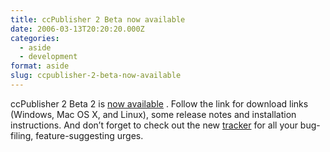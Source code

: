 ```yaml
---
title: ccPublisher 2 Beta now available
date: 2006-03-13T20:20:20.000Z
categories:
  - aside
  - development
format: aside
slug: ccpublisher-2-beta-now-available
---
```

ccPublisher 2 Beta 2 is [now available][1] . Follow the link for download links (Windows, Mac OS X, and Linux), some release notes and installation instructions. And don’t forget to check out the new [tracker][2]  for all your bug-filing, feature-suggesting urges.



 [1]: http://wiki.creativecommons.org/CcPublisher_2_Beta_2
 [2]: http://roundup.creativecommons.org/ccpublisher/
